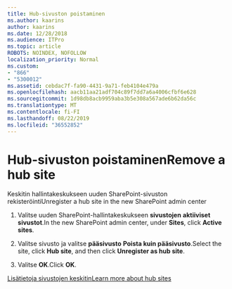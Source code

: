 ```yaml
---
title: Hub-sivuston poistaminen
ms.author: kaarins
author: kaarins
ms.date: 12/28/2018
ms.audience: ITPro
ms.topic: article
ROBOTS: NOINDEX, NOFOLLOW
localization_priority: Normal
ms.custom:
- "866"
- "5300012"
ms.assetid: cebdac7f-fa90-4431-9a71-feb4104e479a
ms.openlocfilehash: aacb11aa21adf704c89f7dd7a6a4006cfbf6e628
ms.sourcegitcommit: 1d98db8acb9959aba3b5e308a567ade6b62da56c
ms.translationtype: MT
ms.contentlocale: fi-FI
ms.lasthandoff: 08/22/2019
ms.locfileid: "36552852"
---
```

# <a name="remove-a-hub-site"></a><span data-ttu-id="41bae-102">Hub-sivuston poistaminen</span><span class="sxs-lookup"><span data-stu-id="41bae-102">Remove a hub site</span></span>

<span data-ttu-id="41bae-103">Keskitin hallintakeskukseen uuden SharePoint-sivuston rekisteröinti</span><span class="sxs-lookup"><span data-stu-id="41bae-103">Unregister a hub site in the new SharePoint admin center</span></span>
  
1. <span data-ttu-id="41bae-104">Valitse uuden SharePoint-hallintakeskukseen **sivustojen** **aktiiviset sivustot**.</span><span class="sxs-lookup"><span data-stu-id="41bae-104">In the new SharePoint admin center, under **Sites**, click **Active sites**.</span></span>

2. <span data-ttu-id="41bae-105">Valitse sivusto ja valitse **pääsivusto** **Poista kuin pääsivusto**.</span><span class="sxs-lookup"><span data-stu-id="41bae-105">Select the site, click **Hub site**, and then click **Unregister as hub site**.</span></span>

3. <span data-ttu-id="41bae-106">Valitse **OK**.</span><span class="sxs-lookup"><span data-stu-id="41bae-106">Click **OK**.</span></span>

[<span data-ttu-id="41bae-107">Lisätietoja sivustojen keskitin</span><span class="sxs-lookup"><span data-stu-id="41bae-107">Learn more about hub sites</span></span>](https://support.office.com/article/what-is-a-sharepoint-hub-site-fe26ae84-14b7-45b6-a6d1-948b3966427f?ui=en-US&amp;rs=en-US&amp;ad=US)
  